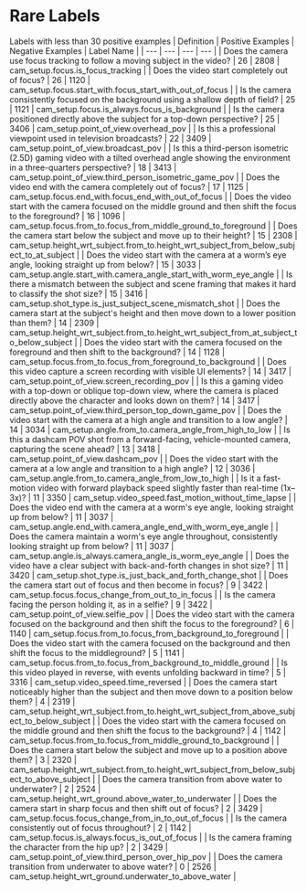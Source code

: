 # Rare Labels
Labels with less than 30 positive examples
| Definition | Positive Examples | Negative Examples | Label Name |
| --- | --- | --- | --- |
| Does the camera use focus tracking to follow a moving subject in the video? | 26 | 2808 | cam_setup.focus.is_focus_tracking |
| Does the video start completely out of focus? | 26 | 1120 | cam_setup.focus.start_with.focus_start_with_out_of_focus |
| Is the camera consistently focused on the background using a shallow depth of field? | 25 | 1121 | cam_setup.focus.is_always.focus_is_background |
| Is the camera positioned directly above the subject for a top-down perspective? | 25 | 3406 | cam_setup.point_of_view.overhead_pov |
| Is this a professional viewpoint used in television broadcasts? | 22 | 3409 | cam_setup.point_of_view.broadcast_pov |
| Is this a third-person isometric (2.5D) gaming video with a tilted overhead angle showing the environment in a three-quarters perspective? | 18 | 3413 | cam_setup.point_of_view.third_person_isometric_game_pov |
| Does the video end with the camera completely out of focus? | 17 | 1125 | cam_setup.focus.end_with.focus_end_with_out_of_focus |
| Does the video start with the camera focused on the middle ground and then shift the focus to the foreground? | 16 | 1096 | cam_setup.focus.from_to.focus_from_middle_ground_to_foreground |
| Does the camera start below the subject and move up to their height? | 15 | 2308 | cam_setup.height_wrt_subject.from_to.height_wrt_subject_from_below_subject_to_at_subject |
| Does the video start with the camera at a worm’s eye angle, looking straight up from below? | 15 | 3033 | cam_setup.angle.start_with.camera_angle_start_with_worm_eye_angle |
| Is there a mismatch between the subject and scene framing that makes it hard to classify the shot size? | 15 | 3416 | cam_setup.shot_type.is_just_subject_scene_mismatch_shot |
| Does the camera start at the subject's height and then move down to a lower position than them? | 14 | 2309 | cam_setup.height_wrt_subject.from_to.height_wrt_subject_from_at_subject_to_below_subject |
| Does the video start with the camera focused on the foreground and then shift to the background? | 14 | 1128 | cam_setup.focus.from_to.focus_from_foreground_to_background |
| Does this video capture a screen recording with visible UI elements? | 14 | 3417 | cam_setup.point_of_view.screen_recording_pov |
| Is this a gaming video with a top-down or oblique top-down view, where the camera is placed directly above the character and looks down on them? | 14 | 3417 | cam_setup.point_of_view.third_person_top_down_game_pov |
| Does the video start with the camera at a high angle and transition to a low angle? | 14 | 3034 | cam_setup.angle.from_to.camera_angle_from_high_to_low |
| Is this a dashcam POV shot from a forward-facing, vehicle-mounted camera, capturing the scene ahead? | 13 | 3418 | cam_setup.point_of_view.dashcam_pov |
| Does the video start with the camera at a low angle and transition to a high angle? | 12 | 3036 | cam_setup.angle.from_to.camera_angle_from_low_to_high |
| Is it a fast-motion video with forward playback speed slightly faster than real-time (1x–3x)? | 11 | 3350 | cam_setup.video_speed.fast_motion_without_time_lapse |
| Does the video end with the camera at a worm's eye angle, looking straight up from below? | 11 | 3037 | cam_setup.angle.end_with.camera_angle_end_with_worm_eye_angle |
| Does the camera maintain a worm's eye angle throughout, consistently looking straight up from below? | 11 | 3037 | cam_setup.angle.is_always.camera_angle_is_worm_eye_angle |
| Does the video have a clear subject with back-and-forth changes in shot size? | 11 | 3420 | cam_setup.shot_type.is_just_back_and_forth_change_shot |
| Does the camera start out of focus and then become in focus? | 9 | 3422 | cam_setup.focus.focus_change_from_out_to_in_focus |
| Is the camera facing the person holding it, as in a selfie? | 9 | 3422 | cam_setup.point_of_view.selfie_pov |
| Does the video start with the camera focused on the background and then shift the focus to the foreground? | 6 | 1140 | cam_setup.focus.from_to.focus_from_background_to_foreground |
| Does the video start with the camera focused on the background and then shift the focus to the middleground? | 5 | 1141 | cam_setup.focus.from_to.focus_from_background_to_middle_ground |
| Is this video played in reverse, with events unfolding backward in time? | 5 | 3316 | cam_setup.video_speed.time_reversed |
| Does the camera start noticeably higher than the subject and then move down to a position below them? | 4 | 2319 | cam_setup.height_wrt_subject.from_to.height_wrt_subject_from_above_subject_to_below_subject |
| Does the video start with the camera focused on the middle ground and then shift the focus to the background? | 4 | 1142 | cam_setup.focus.from_to.focus_from_middle_ground_to_background |
| Does the camera start below the subject and move up to a position above them? | 3 | 2320 | cam_setup.height_wrt_subject.from_to.height_wrt_subject_from_below_subject_to_above_subject |
| Does the camera transition from above water to underwater? | 2 | 2524 | cam_setup.height_wrt_ground.above_water_to_underwater |
| Does the camera start in sharp focus and then shift out of focus? | 2 | 3429 | cam_setup.focus.focus_change_from_in_to_out_of_focus |
| Is the camera consistently out of focus throughout? | 2 | 1142 | cam_setup.focus.is_always.focus_is_out_of_focus |
| Is the camera framing the character from the hip up? | 2 | 3429 | cam_setup.point_of_view.third_person_over_hip_pov |
| Does the camera transition from underwater to above water? | 0 | 2526 | cam_setup.height_wrt_ground.underwater_to_above_water |
